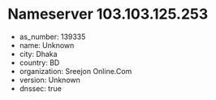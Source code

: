 # Nameserver 103.103.125.253

* as_number: 139335
* name: Unknown
* city: Dhaka
* country: BD
* organization: Sreejon Online.Com
* version: Unknown
* dnssec: true
